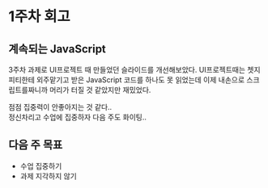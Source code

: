 # 1주차 회고

## 계속되는 JavaScript

3주차 과제로 UI프로젝트 때 만들었던 슬라이드를 개선해보았다.
UI프로젝트때는 쳇지피티한테 외주맡기고 받은 JavaScript 코드를 하나도
못 읽었는데 이제 내손으로 스크립트를짜니까 머리가 터질 것 같았지만 재밌었다.

점점 집중력이 안좋아지는 것 같다..  
정신차리고 수업에 집중하자 다음 주도 화이팅..

## 다음 주 목표

- 수업 집중하기
- 과제 지각하지 않기
